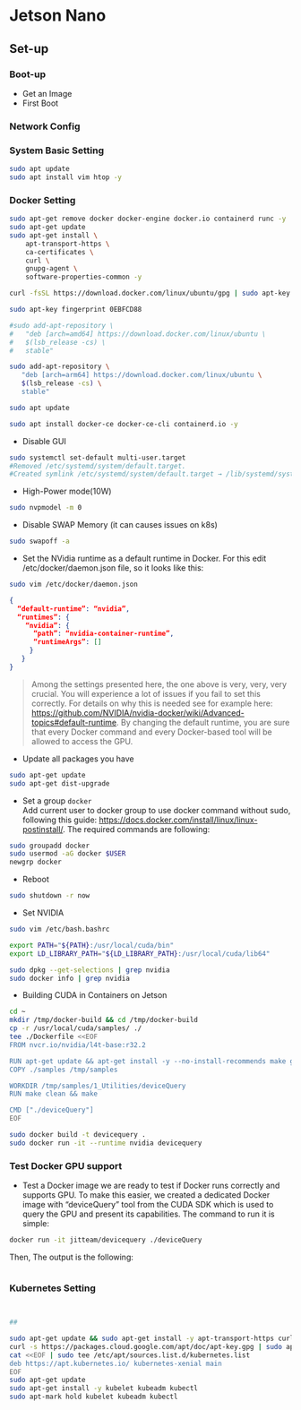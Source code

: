 # Jetson Nano

## Set-up

### Boot-up

* Get an Image
* First Boot

### Network Config

### System Basic Setting

```sh
sudo apt update
sudo apt install vim htop -y
```

### Docker Setting

```sh
sudo apt-get remove docker docker-engine docker.io containerd runc -y
sudo apt-get update
sudo apt-get install \
    apt-transport-https \
    ca-certificates \
    curl \
    gnupg-agent \
    software-properties-common -y

curl -fsSL https://download.docker.com/linux/ubuntu/gpg | sudo apt-key add -

sudo apt-key fingerprint 0EBFCD88

#sudo add-apt-repository \
#   "deb [arch=amd64] https://download.docker.com/linux/ubuntu \
#   $(lsb_release -cs) \
#   stable"

sudo add-apt-repository \
   "deb [arch=arm64] https://download.docker.com/linux/ubuntu \
   $(lsb_release -cs) \
   stable"

sudo apt update

sudo apt install docker-ce docker-ce-cli containerd.io -y

```

* Disable GUI

```sh
sudo systemctl set-default multi-user.target
#Removed /etc/systemd/system/default.target.
#Created symlink /etc/systemd/system/default.target → /lib/systemd/system/multi-user.target.

```

* High-Power mode(10W)
```sh
sudo nvpmodel -m 0
```

* Disable SWAP Memory (it can causes issues on k8s)
```sh
sudo swapoff -a
```

* Set the NVidia runtime as a default runtime in Docker. For this edit /etc/docker/daemon.json file, so it looks like this:

```sh
sudo vim /etc/docker/daemon.json
```

```json
{
  “default-runtime”: “nvidia”,
  “runtimes”: {
    “nvidia”: {
      “path”: “nvidia-container-runtime”,
      “runtimeArgs”: []
     }
   }
}
```

> Among the settings presented here, the one above is very, very, very crucial.
> You will experience a lot of issues if you fail to set this correctly.
> For details on why this is needed see for example here:
> https://github.com/NVIDIA/nvidia-docker/wiki/Advanced-topics#default-runtime.
> By changing the default runtime,
> you are sure that every Docker command and every Docker-based tool will be allowed to access the GPU.


* Update all packages you have
```sh
sudo apt-get update
sudo apt-get dist-upgrade
```

* Set a group `docker`   
Add current user to docker group to use docker command without sudo, following this guide: https://docs.docker.com/install/linux/linux-postinstall/. The required commands are following:
```sh
sudo groupadd docker
sudo usermod -aG docker $USER
newgrp docker
```

* Reboot
```sh
sudo shutdown -r now
```

* Set NVIDIA

```sh
sudo vim /etc/bash.bashrc
```

```sh
export PATH="${PATH}:/usr/local/cuda/bin"
export LD_LIBRARY_PATH="${LD_LIBRARY_PATH}:/usr/local/cuda/lib64"

```

```sh
sudo dpkg --get-selections | grep nvidia
sudo docker info | grep nvidia
```


* Building CUDA in Containers on Jetson

```sh
cd ~
mkdir /tmp/docker-build && cd /tmp/docker-build
cp -r /usr/local/cuda/samples/ ./
tee ./Dockerfile <<EOF
FROM nvcr.io/nvidia/l4t-base:r32.2

RUN apt-get update && apt-get install -y --no-install-recommends make g++
COPY ./samples /tmp/samples

WORKDIR /tmp/samples/1_Utilities/deviceQuery
RUN make clean && make

CMD ["./deviceQuery"]
EOF

sudo docker build -t devicequery .
sudo docker run -it --runtime nvidia devicequery
```


### Test Docker GPU support


* Test a Docker image
we are ready to test if Docker runs correctly and supports GPU.
To make this easier, we created a dedicated Docker image with “deviceQuery” tool from the CUDA SDK which is used to query the GPU and present its capabilities. The command to run it is simple:
```sh
docker run -it jitteam/devicequery ./deviceQuery
```

Then, The output is the following:
```txt

```


### Kubernetes Setting

```sh


##

sudo apt-get update && sudo apt-get install -y apt-transport-https curl
curl -s https://packages.cloud.google.com/apt/doc/apt-key.gpg | sudo apt-key add -
cat <<EOF | sudo tee /etc/apt/sources.list.d/kubernetes.list
deb https://apt.kubernetes.io/ kubernetes-xenial main
EOF
sudo apt-get update
sudo apt-get install -y kubelet kubeadm kubectl
sudo apt-mark hold kubelet kubeadm kubectl

```
